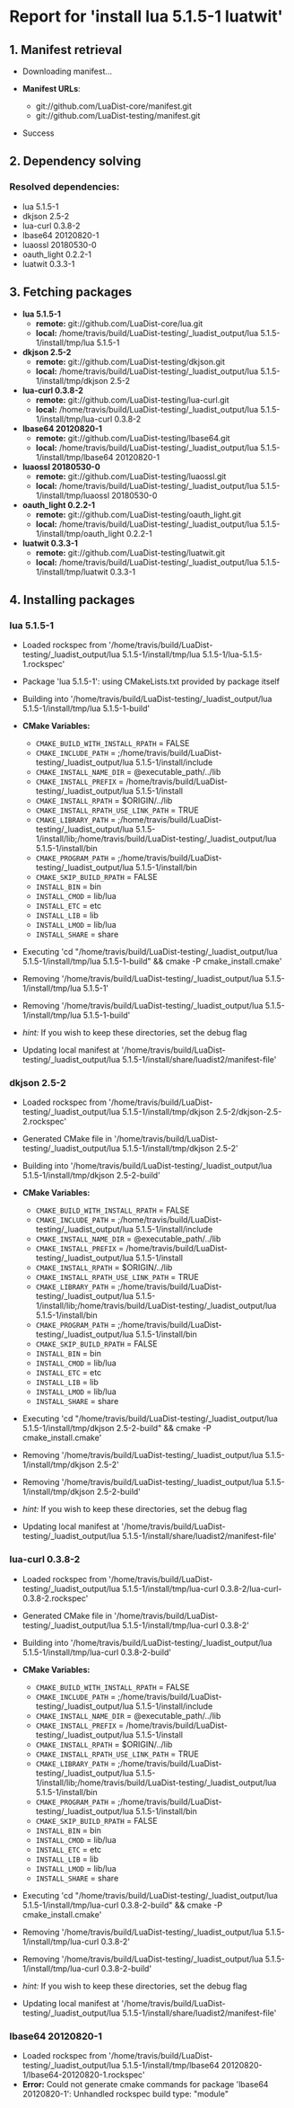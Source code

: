 # Report for 'install lua 5.1.5-1 luatwit'


## 1. Manifest retrieval

- Downloading manifest...

- **Manifest URLs**:
    - git://github.com/LuaDist-core/manifest.git
    - git://github.com/LuaDist-testing/manifest.git
- Success

## 2. Dependency solving


### Resolved dependencies:
- lua 5.1.5-1
- dkjson 2.5-2
- lua-curl 0.3.8-2
- lbase64 20120820-1
- luaossl 20180530-0
- oauth_light 0.2.2-1
- luatwit 0.3.3-1

## 3. Fetching packages

- **lua 5.1.5-1**
    - **remote:** git://github.com/LuaDist-core/lua.git
    - **local:** /home/travis/build/LuaDist-testing/_luadist_output/lua 5.1.5-1/install/tmp/lua 5.1.5-1
- **dkjson 2.5-2**
    - **remote:** git://github.com/LuaDist-testing/dkjson.git
    - **local:** /home/travis/build/LuaDist-testing/_luadist_output/lua 5.1.5-1/install/tmp/dkjson 2.5-2
- **lua-curl 0.3.8-2**
    - **remote:** git://github.com/LuaDist-testing/lua-curl.git
    - **local:** /home/travis/build/LuaDist-testing/_luadist_output/lua 5.1.5-1/install/tmp/lua-curl 0.3.8-2
- **lbase64 20120820-1**
    - **remote:** git://github.com/LuaDist-testing/lbase64.git
    - **local:** /home/travis/build/LuaDist-testing/_luadist_output/lua 5.1.5-1/install/tmp/lbase64 20120820-1
- **luaossl 20180530-0**
    - **remote:** git://github.com/LuaDist-testing/luaossl.git
    - **local:** /home/travis/build/LuaDist-testing/_luadist_output/lua 5.1.5-1/install/tmp/luaossl 20180530-0
- **oauth_light 0.2.2-1**
    - **remote:** git://github.com/LuaDist-testing/oauth_light.git
    - **local:** /home/travis/build/LuaDist-testing/_luadist_output/lua 5.1.5-1/install/tmp/oauth_light 0.2.2-1
- **luatwit 0.3.3-1**
    - **remote:** git://github.com/LuaDist-testing/luatwit.git
    - **local:** /home/travis/build/LuaDist-testing/_luadist_output/lua 5.1.5-1/install/tmp/luatwit 0.3.3-1

## 4. Installing packages


### lua 5.1.5-1
- Loaded rockspec from '/home/travis/build/LuaDist-testing/_luadist_output/lua 5.1.5-1/install/tmp/lua 5.1.5-1/lua-5.1.5-1.rockspec'
- Package 'lua 5.1.5-1': using CMakeLists.txt provided by package itself
- Building into '/home/travis/build/LuaDist-testing/_luadist_output/lua 5.1.5-1/install/tmp/lua 5.1.5-1-build'
- **CMake Variables:**
    - `CMAKE_BUILD_WITH_INSTALL_RPATH` = FALSE
    - `CMAKE_INCLUDE_PATH` = ;/home/travis/build/LuaDist-testing/_luadist_output/lua 5.1.5-1/install/include
    - `CMAKE_INSTALL_NAME_DIR` = @executable_path/../lib
    - `CMAKE_INSTALL_PREFIX` = /home/travis/build/LuaDist-testing/_luadist_output/lua 5.1.5-1/install
    - `CMAKE_INSTALL_RPATH` = $ORIGIN/../lib
    - `CMAKE_INSTALL_RPATH_USE_LINK_PATH` = TRUE
    - `CMAKE_LIBRARY_PATH` = ;/home/travis/build/LuaDist-testing/_luadist_output/lua 5.1.5-1/install/lib;/home/travis/build/LuaDist-testing/_luadist_output/lua 5.1.5-1/install/bin
    - `CMAKE_PROGRAM_PATH` = ;/home/travis/build/LuaDist-testing/_luadist_output/lua 5.1.5-1/install/bin
    - `CMAKE_SKIP_BUILD_RPATH` = FALSE
    - `INSTALL_BIN` = bin
    - `INSTALL_CMOD` = lib/lua
    - `INSTALL_ETC` = etc
    - `INSTALL_LIB` = lib
    - `INSTALL_LMOD` = lib/lua
    - `INSTALL_SHARE` = share
- Executing 'cd "/home/travis/build/LuaDist-testing/_luadist_output/lua 5.1.5-1/install/tmp/lua 5.1.5-1-build" && cmake -P cmake_install.cmake'
- Removing '/home/travis/build/LuaDist-testing/_luadist_output/lua 5.1.5-1/install/tmp/lua 5.1.5-1'
- Removing '/home/travis/build/LuaDist-testing/_luadist_output/lua 5.1.5-1/install/tmp/lua 5.1.5-1-build'

- *hint:* If you wish to keep these directories, set the debug flag
- Updating local manifest at '/home/travis/build/LuaDist-testing/_luadist_output/lua 5.1.5-1/install/share/luadist2/manifest-file'

### dkjson 2.5-2
- Loaded rockspec from '/home/travis/build/LuaDist-testing/_luadist_output/lua 5.1.5-1/install/tmp/dkjson 2.5-2/dkjson-2.5-2.rockspec'
- Generated CMake file in '/home/travis/build/LuaDist-testing/_luadist_output/lua 5.1.5-1/install/tmp/dkjson 2.5-2'
- Building into '/home/travis/build/LuaDist-testing/_luadist_output/lua 5.1.5-1/install/tmp/dkjson 2.5-2-build'
- **CMake Variables:**
    - `CMAKE_BUILD_WITH_INSTALL_RPATH` = FALSE
    - `CMAKE_INCLUDE_PATH` = ;/home/travis/build/LuaDist-testing/_luadist_output/lua 5.1.5-1/install/include
    - `CMAKE_INSTALL_NAME_DIR` = @executable_path/../lib
    - `CMAKE_INSTALL_PREFIX` = /home/travis/build/LuaDist-testing/_luadist_output/lua 5.1.5-1/install
    - `CMAKE_INSTALL_RPATH` = $ORIGIN/../lib
    - `CMAKE_INSTALL_RPATH_USE_LINK_PATH` = TRUE
    - `CMAKE_LIBRARY_PATH` = ;/home/travis/build/LuaDist-testing/_luadist_output/lua 5.1.5-1/install/lib;/home/travis/build/LuaDist-testing/_luadist_output/lua 5.1.5-1/install/bin
    - `CMAKE_PROGRAM_PATH` = ;/home/travis/build/LuaDist-testing/_luadist_output/lua 5.1.5-1/install/bin
    - `CMAKE_SKIP_BUILD_RPATH` = FALSE
    - `INSTALL_BIN` = bin
    - `INSTALL_CMOD` = lib/lua
    - `INSTALL_ETC` = etc
    - `INSTALL_LIB` = lib
    - `INSTALL_LMOD` = lib/lua
    - `INSTALL_SHARE` = share
- Executing 'cd "/home/travis/build/LuaDist-testing/_luadist_output/lua 5.1.5-1/install/tmp/dkjson 2.5-2-build" && cmake -P cmake_install.cmake'
- Removing '/home/travis/build/LuaDist-testing/_luadist_output/lua 5.1.5-1/install/tmp/dkjson 2.5-2'
- Removing '/home/travis/build/LuaDist-testing/_luadist_output/lua 5.1.5-1/install/tmp/dkjson 2.5-2-build'

- *hint:* If you wish to keep these directories, set the debug flag
- Updating local manifest at '/home/travis/build/LuaDist-testing/_luadist_output/lua 5.1.5-1/install/share/luadist2/manifest-file'

### lua-curl 0.3.8-2
- Loaded rockspec from '/home/travis/build/LuaDist-testing/_luadist_output/lua 5.1.5-1/install/tmp/lua-curl 0.3.8-2/lua-curl-0.3.8-2.rockspec'
- Generated CMake file in '/home/travis/build/LuaDist-testing/_luadist_output/lua 5.1.5-1/install/tmp/lua-curl 0.3.8-2'
- Building into '/home/travis/build/LuaDist-testing/_luadist_output/lua 5.1.5-1/install/tmp/lua-curl 0.3.8-2-build'
- **CMake Variables:**
    - `CMAKE_BUILD_WITH_INSTALL_RPATH` = FALSE
    - `CMAKE_INCLUDE_PATH` = ;/home/travis/build/LuaDist-testing/_luadist_output/lua 5.1.5-1/install/include
    - `CMAKE_INSTALL_NAME_DIR` = @executable_path/../lib
    - `CMAKE_INSTALL_PREFIX` = /home/travis/build/LuaDist-testing/_luadist_output/lua 5.1.5-1/install
    - `CMAKE_INSTALL_RPATH` = $ORIGIN/../lib
    - `CMAKE_INSTALL_RPATH_USE_LINK_PATH` = TRUE
    - `CMAKE_LIBRARY_PATH` = ;/home/travis/build/LuaDist-testing/_luadist_output/lua 5.1.5-1/install/lib;/home/travis/build/LuaDist-testing/_luadist_output/lua 5.1.5-1/install/bin
    - `CMAKE_PROGRAM_PATH` = ;/home/travis/build/LuaDist-testing/_luadist_output/lua 5.1.5-1/install/bin
    - `CMAKE_SKIP_BUILD_RPATH` = FALSE
    - `INSTALL_BIN` = bin
    - `INSTALL_CMOD` = lib/lua
    - `INSTALL_ETC` = etc
    - `INSTALL_LIB` = lib
    - `INSTALL_LMOD` = lib/lua
    - `INSTALL_SHARE` = share
- Executing 'cd "/home/travis/build/LuaDist-testing/_luadist_output/lua 5.1.5-1/install/tmp/lua-curl 0.3.8-2-build" && cmake -P cmake_install.cmake'
- Removing '/home/travis/build/LuaDist-testing/_luadist_output/lua 5.1.5-1/install/tmp/lua-curl 0.3.8-2'
- Removing '/home/travis/build/LuaDist-testing/_luadist_output/lua 5.1.5-1/install/tmp/lua-curl 0.3.8-2-build'

- *hint:* If you wish to keep these directories, set the debug flag
- Updating local manifest at '/home/travis/build/LuaDist-testing/_luadist_output/lua 5.1.5-1/install/share/luadist2/manifest-file'

### lbase64 20120820-1
- Loaded rockspec from '/home/travis/build/LuaDist-testing/_luadist_output/lua 5.1.5-1/install/tmp/lbase64 20120820-1/lbase64-20120820-1.rockspec'
- **Error:** Could not generate cmake commands for package 'lbase64 20120820-1': Unhandled rockspec build type: "module"
